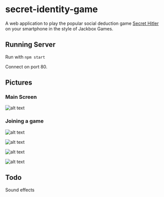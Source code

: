 # secret-identity-game
A web application to play the popular social deduction game [Secret Hitler](http://www.secrethitler.com/) on your smartphone in the style of Jackbox Games.

## Running Server
Run with `npm start`

Connect on port 80.

## Pictures
### Main Screen
![alt text](https://puu.sh/vDC0d/2858d79f95.png)
### Joining a game
![alt text](https://puu.sh/vDBOW/70b91329b0.png)

![alt text](https://puu.sh/vDBTs/8a645d3b8c.png)

![alt text](https://puu.sh/vDBT1/01fbd26206.png)

![alt text](https://puu.sh/vDBX8/3774b2e6c5.png)

## Todo
Sound effects
